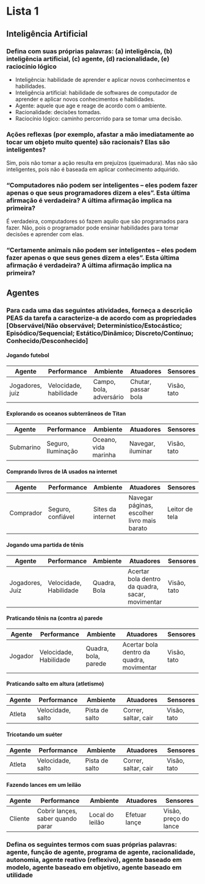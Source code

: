 # Lista 1

## Inteligência Artificial

### Defina com suas próprias palavras: (a) inteligência, (b) inteligência artificial, (c) agente, (d) racionalidade, (e) raciocínio lógico

* Inteligência: habilidade de aprender e aplicar novos conhecimentos e habilidades.
* Inteligência artificial: habilidade de softwares de computador de aprender e aplicar novos conhecimentos e habilidades.
* Agente: aquele que age e reage de acordo com o ambiente.
* Racionalidade: decisões tomadas.
* Raciocínio lógico: caminho percorrido para se tomar uma decisão.

### Ações reflexas (por exemplo, afastar a mão imediatamente ao tocar um objeto muito quente) são racionais? Elas são inteligentes?

Sim, pois não tomar a ação resulta em prejuízos (queimadura). Mas não são inteligentes, pois não é baseada em aplicar conhecimento adquirido.

### “Computadores não podem ser inteligentes – eles podem fazer apenas o que seus programadores dizem a eles”. Esta última afirmação é verdadeira? A última afirmação implica na primeira?

É verdadeira, computadores só fazem aquilo que são programados para fazer. Não, pois o programador pode ensinar habilidades para tomar decisões e aprender com elas.

### “Certamente animais não podem ser inteligentes – eles podem fazer apenas o que seus genes dizem a eles”. Esta última afirmação é verdadeira? A última afirmação implica na primeira?

## Agentes

### Para cada uma das seguintes atividades, forneça a descrição PEAS da tarefa a caracterize-a de acordo com as propriedades [Observável/Não observável; Determinístico/Estocástico; Episódico/Sequencial; Estático/Dinâmico; Discreto/Contínuo; Conhecido/Desconhecido]

#### Jogando futebol

|Agente|Performance|Ambiente|Atuadores|Sensores|
|------|-----------|--------|---------|--------|
|Jogadores, juíz|Velocidade, habilidade|Campo, bola, adversário|Chutar, passar bola|Visão, tato

#### Explorando os oceanos subterrâneos de Titan

|Agente|Performance|Ambiente|Atuadores|Sensores|
|------|-----------|--------|---------|--------|
|Submarino|Seguro, Iluminação|Oceano, vida marinha|Navegar, iluminar|Visão, tato

#### Comprando livros de IA usados na internet

|Agente|Performance|Ambiente|Atuadores|Sensores|
|------|-----------|--------|---------|--------|
|Comprador|Seguro, confiável|Sites da internet|Navegar páginas, escolher livro mais barato|Leitor de tela

#### Jogando uma partida de tênis

|Agente|Performance|Ambiente|Atuadores|Sensores|
|------|-----------|--------|---------|--------|
|Jogadores, Juíz|Velocidade, Habilidade|Quadra, Bola|Acertar bola dentro da quadra, sacar, movimentar|Visão, tato

#### Praticando tênis na (contra a) parede

|Agente|Performance|Ambiente|Atuadores|Sensores|
|------|-----------|--------|---------|--------|
|Jogador|Velocidade, Habilidade|Quadra, bola, parede|Acertar bola dentro da quadra, movimentar|Visão, tato

#### Praticando salto em altura (atletismo)

|Agente|Performance|Ambiente|Atuadores|Sensores|
|------|-----------|--------|---------|--------|
|Atleta|Velocidade, salto|Pista de salto|Correr, saltar, cair|Visão, tato

#### Tricotando um suéter

|Agente|Performance|Ambiente|Atuadores|Sensores|
|------|-----------|--------|---------|--------|
|Atleta|Velocidade, salto|Pista de salto|Correr, saltar, cair|Visão, tato

#### Fazendo lances em um leilão

|Agente|Performance|Ambiente|Atuadores|Sensores|
|------|-----------|--------|---------|--------|
|Cliente|Cobrir lançes, saber quando parar|Local do leilão|Efetuar lançe|Visão, preço do lance

### Defina os seguintes termos com suas próprias palavras: agente, função de agente, programa de agente, racionalidade, autonomia, agente reativo (reflexivo), agente baseado em modelo, agente baseado em objetivo, agente baseado em utilidade